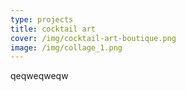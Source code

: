 ```yaml
---
type: projects
title: cocktail art
cover: /img/cocktail-art-boutique.png
image: /img/collage_1.png
---
```

qeqweqweqw